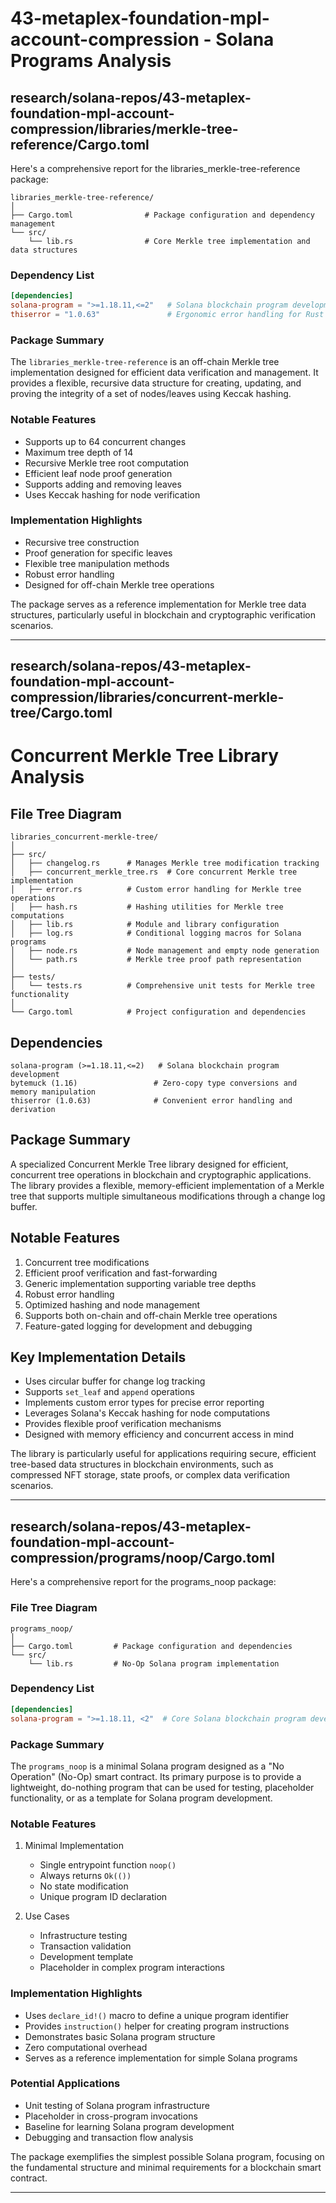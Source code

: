 # 43-metaplex-foundation-mpl-account-compression - Solana Programs Analysis

## research/solana-repos/43-metaplex-foundation-mpl-account-compression/libraries/merkle-tree-reference/Cargo.toml

Here's a comprehensive report for the libraries_merkle-tree-reference package:

```
libraries_merkle-tree-reference/
│
├── Cargo.toml                # Package configuration and dependency management
└── src/
    └── lib.rs                # Core Merkle tree implementation and data structures
```

### Dependency List
```toml
[dependencies]
solana-program = ">=1.18.11,<=2"   # Solana blockchain program development toolkit
thiserror = "1.0.63"               # Ergonomic error handling for Rust libraries
```

### Package Summary
The `libraries_merkle-tree-reference` is an off-chain Merkle tree implementation designed for efficient data verification and management. It provides a flexible, recursive data structure for creating, updating, and proving the integrity of a set of nodes/leaves using Keccak hashing.

### Notable Features
- Supports up to 64 concurrent changes
- Maximum tree depth of 14
- Recursive Merkle tree root computation
- Efficient leaf node proof generation
- Supports adding and removing leaves
- Uses Keccak hashing for node verification

### Implementation Highlights
- Recursive tree construction
- Proof generation for specific leaves
- Flexible tree manipulation methods
- Robust error handling
- Designed for off-chain Merkle tree operations

The package serves as a reference implementation for Merkle tree data structures, particularly useful in blockchain and cryptographic verification scenarios.

---

## research/solana-repos/43-metaplex-foundation-mpl-account-compression/libraries/concurrent-merkle-tree/Cargo.toml

# Concurrent Merkle Tree Library Analysis

## File Tree Diagram
```
libraries_concurrent-merkle-tree/
│
├── src/
│   ├── changelog.rs      # Manages Merkle tree modification tracking
│   ├── concurrent_merkle_tree.rs  # Core concurrent Merkle tree implementation
│   ├── error.rs          # Custom error handling for Merkle tree operations
│   ├── hash.rs           # Hashing utilities for Merkle tree computations
│   ├── lib.rs            # Module and library configuration
│   ├── log.rs            # Conditional logging macros for Solana programs
│   ├── node.rs           # Node management and empty node generation
│   └── path.rs           # Merkle tree proof path representation
│
├── tests/
│   └── tests.rs          # Comprehensive unit tests for Merkle tree functionality
│
└── Cargo.toml            # Project configuration and dependencies
```

## Dependencies
```
solana-program (>=1.18.11,<=2)   # Solana blockchain program development
bytemuck (1.16)                 # Zero-copy type conversions and memory manipulation
thiserror (1.0.63)              # Convenient error handling and derivation
```

## Package Summary
A specialized Concurrent Merkle Tree library designed for efficient, concurrent tree operations in blockchain and cryptographic applications. The library provides a flexible, memory-efficient implementation of a Merkle tree that supports multiple simultaneous modifications through a change log buffer.

## Notable Features
1. Concurrent tree modifications
2. Efficient proof verification and fast-forwarding
3. Generic implementation supporting variable tree depths
4. Robust error handling
5. Optimized hashing and node management
6. Supports both on-chain and off-chain Merkle tree operations
7. Feature-gated logging for development and debugging

## Key Implementation Details
- Uses circular buffer for change log tracking
- Supports `set_leaf` and `append` operations
- Implements custom error types for precise error reporting
- Leverages Solana's Keccak hashing for node computations
- Provides flexible proof verification mechanisms
- Designed with memory efficiency and concurrent access in mind

The library is particularly useful for applications requiring secure, efficient tree-based data structures in blockchain environments, such as compressed NFT storage, state proofs, or complex data verification scenarios.

---

## research/solana-repos/43-metaplex-foundation-mpl-account-compression/programs/noop/Cargo.toml

Here's a comprehensive report for the programs_noop package:

### File Tree Diagram
```
programs_noop/
│
├── Cargo.toml         # Package configuration and dependencies
└── src/
    └── lib.rs         # No-Op Solana program implementation
```

### Dependency List
```toml
[dependencies]
solana-program = ">=1.18.11, <2"  # Core Solana blockchain program development library
```

### Package Summary
The `programs_noop` is a minimal Solana program designed as a "No Operation" (No-Op) smart contract. Its primary purpose is to provide a lightweight, do-nothing program that can be used for testing, placeholder functionality, or as a template for Solana program development.

### Notable Features
1. Minimal Implementation
   - Single entrypoint function `noop()`
   - Always returns `Ok(())`
   - No state modification
   - Unique program ID declaration

2. Use Cases
   - Infrastructure testing
   - Transaction validation
   - Development template
   - Placeholder in complex program interactions

### Implementation Highlights
- Uses `declare_id!()` macro to define a unique program identifier
- Provides `instruction()` helper for creating program instructions
- Demonstrates basic Solana program structure
- Zero computational overhead
- Serves as a reference implementation for simple Solana programs

### Potential Applications
- Unit testing of Solana program infrastructure
- Placeholder in cross-program invocations
- Baseline for learning Solana program development
- Debugging and transaction flow analysis

The package exemplifies the simplest possible Solana program, focusing on the fundamental structure and minimal requirements for a blockchain smart contract.

---

